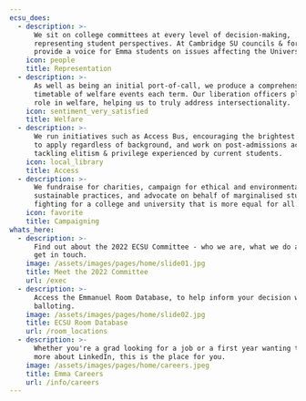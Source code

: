 ```yaml
---
ecsu_does:
  - description: >-
      We sit on college committees at every level of decision-making,
      representing student perspectives. At Cambridge SU councils & forums, we
      provide a voice for Emma students on issues affecting the University. 
    icon: people
    title: Representation
  - description: >-
      As well as being an initial port-of-call, we produce a comprehensive
      timetable of welfare events each term. Our liberation officers play a key
      role in welfare, helping us to truly address intersectionality.
    icon: sentiment_very_satisfied
    title: Welfare
  - description: >-
      We run initiatives such as Access Bus, encouraging the brightest students
      to apply regardless of background, and work on post-admissions access,
      tackling elitism & privilege experienced by current students.
    icon: local_library
    title: Access
  - description: >-
      We fundraise for charities, campaign for ethical and environmentally
      sustainable practices, and advocate on behalf of marginalised students,
      fighting for a college and university that is more equal for all.
    icon: favorite
    title: Campaigning
whats_here:
  - description: >-
      Find out about the 2022 ECSU Committee - who we are, what we do and how to
      get in touch.
    image: /assets/images/pages/home/slide01.jpg
    title: Meet the 2022 Committee
    url: /exec
  - description: >-
      Access the Emmanuel Room Database, to help inform your decision when
      balloting.
    image: /assets/images/pages/home/slide02.jpg
    title: ECSU Room Database
    url: /room_locations
  - description: >-
      Whether you're a grad looking for a job or a first year wanting to hear
      more about LinkedIn, this is the place for you.
    image: /assets/images/pages/home/careers.jpeg
    title: Emma Careers
    url: /info/careers
---
```



